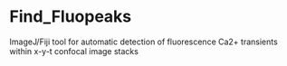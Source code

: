 # Find_Fluopeaks
ImageJ/Fiji tool for automatic detection of fluorescence Ca2+ transients within x-y-t confocal image stacks
